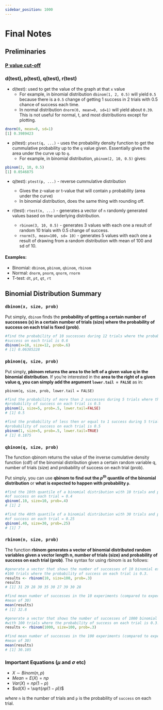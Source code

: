 ```yaml
---
sidebar_position: 1000
---
```


# Final Notes

## Preliminaries

### [P value cut-off](/introduction#the-concept-of-p-value)

### d(test), p(test), q(test), r(test)
* d(test): used to get the value of the graph at that `x` value
    * For example, in binomial distribution `dbinom(1, 2, 0.5)` will yield `0.5` because there is a `0.5` change of getting 1 success in 2 trials with 0.5 chance of success each time.
    * In normal distribution `dnorm(0, mean=0, sd=1)` will yield about `0.39`. This is not useful for normal, t, and most distributions except for plotting.
``` R
dnorm(0, mean=0, sd=1)
[1] 0.3989423
```
* p(test): `ptest(q, ...)` - uses the probability density function to get the cummulative probability up to the `q` value given. Essentially gives the area under the curve up to `q`.
    * For example, in binomial distribution, `pbinom(2, 10, 0.5)` gives:
``` R
pbinom(2, 10, 0.5)
[1] 0.0546875
```

* q(test): `ptest(p, ...)` - reverse cummulative distribution
    * Gives the z-value or t-value that will contain `p` probability (area under the curve)
    * In binomial distribution, does the same thing with rounding off.

* r(test): `rtest(n, ...)` - generates a vector of `n` randomly generated values based on the underlying distribution.
    * `rbinom(3, 10, 0.5)` - generates 3 values with each one a result of random 10 trials with 0.5 change of success.
    * `rnorm(5, mean=100, sd= 10)` - generates 5 values with each one a result of drawing from a random distribution with mean of 100 and sd of 10.  

#### Examples:
* Binomial: `dbinom`, `pbinom`, `qbinom`, `rbinom`
* Normal: `dnorm`, `pnorm`, `qnorm`, `rnorm`
* T-test: `dt`, `pt`, `qt`, `rt`  

## Binomial Distribution Summary

### `dbinom(x, size, prob)`  

Put simply, `dbinom` finds the **probability of getting a certain number of successes (x) in a certain number of trials (size) where the probability of success on each trial is fixed (prob)**.  

``` R
#find the probability of 10 successes during 12 trials where the probability of
#success on each trial is 0.6
dbinom(x=10, size=12, prob=.6)
# [1] 0.06385228
```

### `pbinom(q, size, prob)`

Put simply, **pbinom returns the area to the left of a given value q in the binomial distribution**. If you’re interested in the **area to the right of a given value q, you can simply add the argument `lower.tail = FALSE`** as in:  

`pbinom(q, size, prob, lower.tail = FALSE)`

``` R
#find the probability of more than 2 successes during 5 trials where the
#probability of success on each trial is 0.5
pbinom(2, size=5, prob=.5, lower.tail=FALSE)
# [1] 0.5

#find the probability of less then or equal to 1 success during 5 trials where the
#probability of success on each trial is 0.5
pbinom(1, size=5, prob=.5, lower.tail=TRUE)
# [1] 0.1875
```

### `qbinom(q, size, prob)` 

The function qbinom returns the value of the inverse cumulative density function (cdf) of the binomial distribution given a certain random variable q, number of trials (size) and probability of success on each trial (prob).  

Put simply, you can use **qbinom to find out the $p^{th}$ quantile of the binomial distribution** or **what is expected to happen with probability `p`**.  

``` R
#find the 10th quantile of a binomial distribution with 10 trials and prob
#of success on each trial = 0.4
qbinom(.10, size=10, prob=.4)
# [1] 2

#find the 40th quantile of a binomial distribution with 30 trials and prob
#of success on each trial = 0.25
qbinom(.40, size=30, prob=.25)
# [1] 7
```

### `rbinom(n, size, prob)`  

The function **rbinom generates a vector of binomial distributed random variables given a vector length n, number of trials (size) and probability of success on each trial (prob)**. The syntax for using rbinom is as follows:  

``` R
#generate a vector that shows the number of successes of 10 binomial experiments with
#100 trials where the probability of success on each trial is 0.3.
results <- rbinom(10, size=100, prob=.3)
results
# [1] 31 29 28 30 35 30 27 39 30 28

#find mean number of successes in the 10 experiments (compared to expected
#mean of 30)
mean(results)
# [1] 32.8

#generate a vector that shows the number of successes of 1000 binomial experiments
#with 100 trials where the probability of success on each trial is 0.3.
results <- rbinom(1000, size=100, prob=.3)

#find mean number of successes in the 100 experiments (compared to expected
#mean of 30)
mean(results)
# [1] 30.105
```

### Important Equations ($\mu$ and $\sigma$ etc)

* $X \sim Binom(n, p)$ 
* $Mean = E(X) = np$ 
* $Var(X) = np(1-p)$
* $sd(X) = \sqrt{𝑛𝑝(1 − 𝑝)}$  

_where_ `n` is the number of trials and `p` is the probability of `success` on each trial.  
